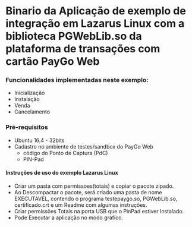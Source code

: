 # Binario da Aplicação de exemplo de integração em Lazarus Linux com a biblioteca PGWebLib.so da plataforma de transações com cartão PayGo Web

### Funcionalidades implementadas neste exemplo:

- Inicialização
- Instalação
- Venda
- Cancelamento

### Pré-requisitos
  - Ubuntu 16.4 - 32bits
  - Cadastro no ambiente de testes/sandbox do PayGo Web
    - código do Ponto de Captura (PdC)
    - PIN-Pad

#### Instruções de uso do exemplo Lazarus Linux

-  Criar um pasta com permissoes(totais) e copiar o pacote zipado.
-  Ao Descompactar o pacote, será criado uma pasta de nome EXECUTAVEL, contendo o programa testepaygo.so, PGWebLib.so, certificado.crt
   e um Readme com algumas instruções.
-  Criar permissões Totais na porta USB que o PinPad estiver Instalado.
-  Pode Executar a aplicação no modo gráfico.
